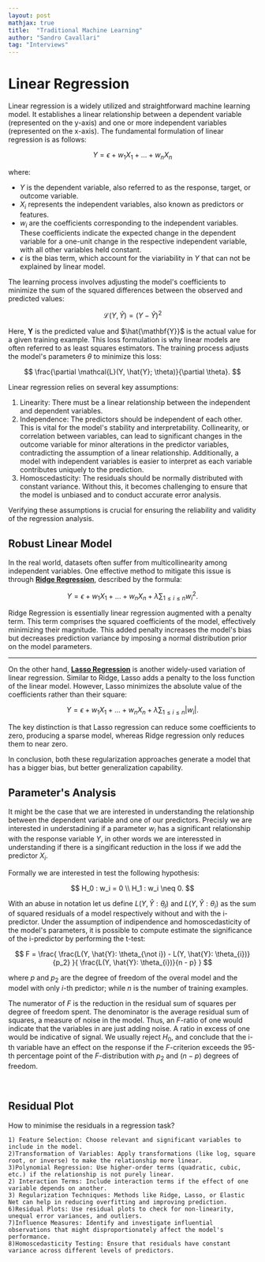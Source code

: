 ```yaml
---
layout: post
mathjax: true
title:  "Traditional Machine Learning"
author: "Sandro Cavallari"
tag: "Interviews"
---
```




# Linear Regression

Linear regression is a widely utilized and straightforward machine learning model. 
It establishes a linear relationship between a dependent variable (represented on the y-axis) and one or more independent variables (represented on the x-axis). 
The fundamental formulation of linear regression is as follows:

$$
Y = \epsilon + w_1 X_1 + ... + w_n X_n
$$

where:
- $Y$ is the dependent variable, also referred to as the response, target, or outcome variable.
- $X_i$ represents the independent variables, also known as predictors or features.
- $w_i$ are the coefficients corresponding to the independent variables. These coefficients indicate the expected change in the dependent variable for a one-unit change in the respective independent variable, with all other variables held constant.
- $\epsilon$ is the bias term, which account for the viariability in $Y$ that can not be explained by linear model.

The learning process involves adjusting the model's coefficients to minimize the sum of the squared differences between the observed and predicted values:

$$
\mathcal{L}(Y, \hat{Y}) = (Y - \hat{Y})^2
$$

Here, $\mathbf{Y}$ is the predicted value and $\hat{\mathbf{Y}}$ is the actual value for a given training example. This loss formulation is why linear models are often referred to as least squares estimators. The training process adjusts the model's parameters $\theta$ to minimize this loss:

$$
\frac{\partial \mathcal{L}(Y, \hat{Y}; \theta)}{\partial \theta}.
$$

Linear regression relies on several key assumptions:

1. Linearity: There must be a linear relationship between the independent and dependent variables.
2. Independence: The predictors should be independent of each other. This is vital for the model's stability and interpretability. Collinearity, or correlation between variables, can lead to significant changes in the outcome variable for minor alterations in the predictor variables, contradicting the assumption of a linear relationship. Additionally, a model with independent variables is easier to interpret as each variable contributes uniquely to the prediction.
3. Homoscedasticity: The residuals should be normally distributed with constant variance. Without this, it becomes challenging to ensure that the model is unbiased and to conduct accurate error analysis.

Verifying these assumptions is crucial for ensuring the reliability and validity of the regression analysis.

## Robust Linear Model

In the real world, datasets often suffer from multicollinearity among independent variables. One effective method to mitigate this issue is through [**Ridge Regression**](https://www.youtube.com/watch?v=Q81RR3yKn30&ab_channel=StatQuestwithJoshStarmer), described by the formula:

$$
Y = \epsilon + w_1 X_1 + ... + w_n X_n + \lambda \sum_{1 \leq i \leq n} w_i^2.
$$

Ridge Regression is essentially linear regression augmented with a penalty term. This term comprises the squared coefficients of the model, effectively minimizing their magnitude. This added penalty increases the model's bias but decreases prediction variance by imposing a normal distribution prior on the model parameters.


----

On the other hand, [**Lasso Regression**](https://www.youtube.com/watch?v=NGf0voTMlcs&ab_channel=StatQuestwithJoshStarmer) is another widely-used variation of linear regression. Similar to Ridge, Lasso adds a penalty to the loss function of the linear model. However, Lasso minimizes the absolute value of the coefficients rather than their square:

$$
Y = \epsilon + w_1 X_1 + ... + w_n X_n + \lambda \sum_{1 \leq i \leq n} |w_i|.
$$

The key distinction is that Lasso regression can reduce some coefficients to zero, producing a sparse model, whereas Ridge regression only reduces them to near zero.

In conclusion, both these regularization approaches generate a model that has a bigger bias, but better generalization capability.

## Parameter's Analysis

It might be the case that we are interested in understanding the relationship between the dependent variable and one of our predictors.
Precisly we are interested in understadining if a parameter $w_i$ has a significant relationship with the response variable $Y$, in other words we are interessted in understanding if there is a singificant reduction in the loss if we add the predictor $X_i$.

Formally we are interested in test the following hypothesis:

$$
H_0 : w_i = 0 \\
H_1 : w_i \neq 0.
$$

With an abuse in notation let us define $L(Y, \hat{Y}: \theta_{\not i})$ and $L(Y, \hat{Y}: \theta_{i})$ as the sum of squared residuals of a model respectively without and with the i-predictor.
Under the assumption of indipendence and homoscedasticity of the model's parameters, it is possible to compute estimate the significance of the i-predictor by performing the t-test:

$$
F = \frac{ \frac{L(Y, \hat{Y}: \theta_{\not i}) - L(Y, \hat{Y}: \theta_{i})}{p_2} }{ \frac{L(Y, \hat{Y}: \theta_{i})}{n - p} }
$$

where $p$ and $p_2$ are the degree of freedom of the overal model and the model with only $i$-th predictor; while $n$ is the number of training examples.


The numerator of $F$ is the reduction in the residual sum of squares per degree of freedom spent.
The denominator is the average residual sum of squares, a measure of noise in the model.
Thus, an $F$-ratio of one would indicate that the variables in are just adding noise.
A ratio in excess of one would be indicative of signal.
We usually reject $H_0$, and conclude that the i-th variable have an effect on the response if the $F$-criterion exceeds the 95-th percentage point of the $F$-distribution with $p_2$ and $(n-p)$ degrees of freedom.


​
 


## Residual Plot


How to minimise the residuals in a regression task?

    1) Feature Selection: Choose relevant and significant variables to include in the model.
    2)Transformation of Variables: Apply transformations (like log, square root, or inverse) to make the relationship more linear.
    3)Polynomial Regression: Use higher-order terms (quadratic, cubic, etc.) if the relationship is not purely linear.
    2) Interaction Terms: Include interaction terms if the effect of one variable depends on another.
    3) Regularization Techniques: Methods like Ridge, Lasso, or Elastic Net can help in reducing overfitting and improving prediction.
    6)Residual Plots: Use residual plots to check for non-linearity, unequal error variances, and outliers.
    7)Influence Measures: Identify and investigate influential observations that might disproportionately affect the model's performance.
    8)Homoscedasticity Testing: Ensure that residuals have constant variance across different levels of predictors.